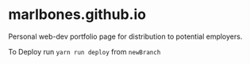 # marlbones.github.io
Personal web-dev portfolio page for distribution to potential employers.

To Deploy run `yarn run deploy` from `newBranch`
